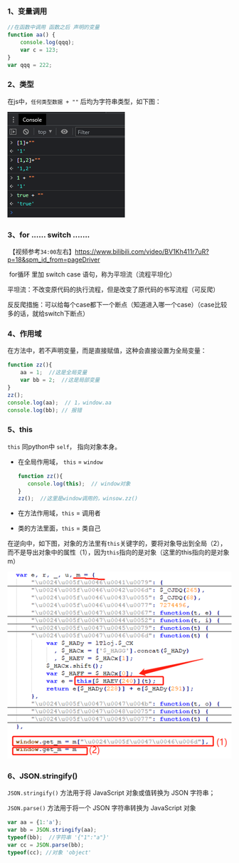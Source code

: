 ### 1、变量调用

```js
//在函数中调用 函数之后 声明的变量
function aa() {
	console.log(qqq);
	var c = 123;
}
var qqq = 222;
```

### 2、类型

在js中，`任何类型数据 + ""` 后均为字符串类型，如下图：

![image-20220329132253611](./md_picture/js基础1.png)

### 3、for ...... switch .......

​	【视频参考`34:00`左右】https://www.bilibili.com/video/BV1Kh411r7uR?p=18&spm_id_from=pageDriver

​	for循环 里加 switch  case 语句，称为平坦流（流程平坦化）

​	平坦流：不改变原代码的执行流程，但是改变了原代码的书写流程（可反爬）

​	反反爬措施：可以给每个case都下一个断点（知道进入哪一个case）（case比较多的话，就给switch下断点）

### 4、作用域

在方法中，若不声明变量，而是直接赋值，这种会直接设置为全局变量：

```js
function zz(){
    aa = 1;  //这是全局变量
    var bb = 2;  //这是局部变量
}
zz();
console.log(aa);  // 1，window.aa
console.log(bb); // 报错
```

### 5、this

`this` 同python中 `self`， 指向对象本身。

- 在全局作用域， `this` = `window`

  ```js
  function zz(){
     console.log(this);  // window对象
  }
  zz();  //这里是window调用的，winsow.zz()
  ```

  

- 在方法作用域，`this` = 调用者

- 类的方法里面，`this` = 类自己

  

在逆向中，如下图，对象的方法里有`this`关键字的，要将对象导出到全局（2），而不是导出对象中的属性（1），因为`this`指向的是对象（这里的this指向的是对象m） 

![image-20220419130614626](./md_picture/js逆向21.png)

### 6、JSON.stringify()

`JSON.stringify()` 方法用于将 JavaScript 对象或值转换为 JSON 字符串；

`JSON.parse()` 方法用于将一个 JSON 字符串转换为 JavaScript 对象

```js
var aa = {1:'a'};
var bb = JSON.stringify(aa);
typeof(bb);  //字符串 '{"1":"a"}'
var cc = JSON.parse(bb);
typeof(cc); //对象 'object'
```

